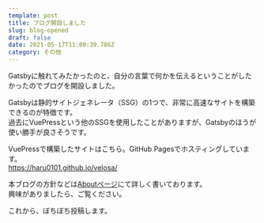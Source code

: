```yaml
---
template: post
title: ブログ開設しました
slug: blog-opened
draft: false
date: 2021-05-17T11:09:39.786Z
category: その他
---
```

Gatsbyに触れてみたかったのと、自分の言葉で何かを伝えるということがしたかったのでブログを開設しました。

Gatsbyは静的サイトジェネレータ（SSG）の1つで、非常に高速なサイトを構築できるのが特徴です。\
過去にVuePressという他のSSGを使用したことがありますが、Gatsbyのほうが使い勝手が良さそうです。

VuePressで構築したサイトはこちら。GitHub Pagesでホスティングしています。\
<https://haru0101.github.io/velosa/>

本ブログの方針などは[Aboutページ](https://duckwell.netlify.app/pages/about)にて詳しく書いております。\
興味がありましたら、ご覧ください。

これから、ぼちぼち投稿します。